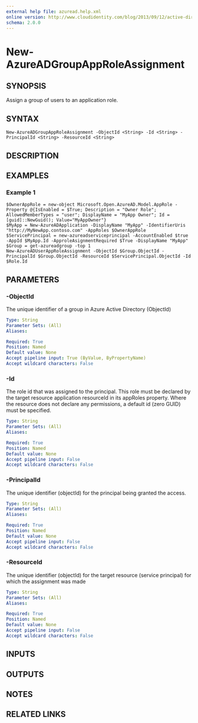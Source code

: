 ```yaml
---
external help file: azuread.help.xml
online version: http://www.cloudidentity.com/blog/2013/09/12/active-directory-authentication-library-adal-v1-for-net-general-availability/
schema: 2.0.0
---
```


# New-AzureADGroupAppRoleAssignment

## SYNOPSIS
Assign a group of users to an application role.

## SYNTAX

```
New-AzureADGroupAppRoleAssignment -ObjectId <String> -Id <String> -PrincipalId <String> -ResourceId <String>
```

## DESCRIPTION

## EXAMPLES

### Example 1
```
$OwnerAppRole = new-object Microsoft.Open.AzureAD.Model.AppRole -Property @{IsEnabled = $True; Description = "Owner Role"; AllowedMemberTypes = "user"; DisplayName = "MyApp Owner"; Id = [guid]::NewGuid(); Value="MyAppOwner"} 
$MyApp = New-AzureADApplication -DisplayName "MyApp" -IdentifierUris "http://MyNewApp.contoso.com" -AppRoles $OwnerAppRole
$ServicePrincipal = new-azureadserviceprincipal -AccountEnabled $true -AppId $MyApp.Id -ApproleAsignmentRequired $True -DisplayName "MyApp"
$Group = get-azureadgroup -top 1
New-AzureADUserAppRoleAssignment -ObjectId $Group.ObjectId -PrincipalId $Group.ObjectId -ResourceId $ServicePrincipal.ObjectId -Id $Role.Id
```

## PARAMETERS

### -ObjectId
The unique identifier of a group in Azure Active Directory (ObjectId)

```yaml
Type: String
Parameter Sets: (All)
Aliases: 

Required: True
Position: Named
Default value: None
Accept pipeline input: True (ByValue, ByPropertyName)
Accept wildcard characters: False
```

### -Id
The role id that was assigned to the principal.
This role must be declared by the target resource application resourceId in its appRoles property.
Where the resource does not declare any permissions, a default id (zero GUID) must be specified.

```yaml
Type: String
Parameter Sets: (All)
Aliases: 

Required: True
Position: Named
Default value: None
Accept pipeline input: False
Accept wildcard characters: False
```

### -PrincipalId
The unique identifier (objectId) for the principal being granted the access.

```yaml
Type: String
Parameter Sets: (All)
Aliases: 

Required: True
Position: Named
Default value: None
Accept pipeline input: False
Accept wildcard characters: False
```

### -ResourceId
The unique identifier (objectId) for the target resource (service principal) for which the assignment was made

```yaml
Type: String
Parameter Sets: (All)
Aliases: 

Required: True
Position: Named
Default value: None
Accept pipeline input: False
Accept wildcard characters: False
```

## INPUTS

## OUTPUTS

## NOTES

## RELATED LINKS

